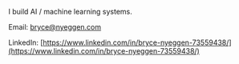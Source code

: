 I build AI / machine learning systems.

Email: [bryce@nyeggen.com](bryce@nyeggen.com)

LinkedIn: [https://www.linkedin.com/in/bryce-nyeggen-73559438/](https://www.linkedin.com/in/bryce-nyeggen-73559438/)
